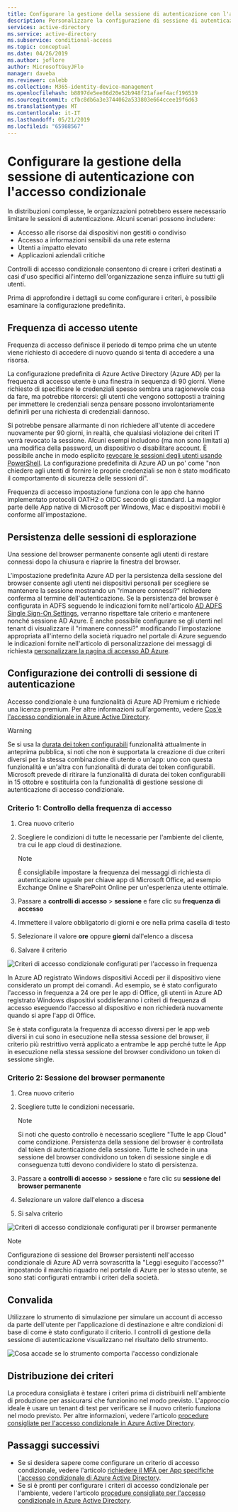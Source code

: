```yaml
---
title: Configurare la gestione della sessione di autenticazione con l'accesso condizionale di Azure Active Directory
description: Personalizzare la configurazione di sessione di autenticazione AD Azure tra cui accesso utente nel browser e frequenza di salvataggio permanente sessione.
services: active-directory
ms.service: active-directory
ms.subservice: conditional-access
ms.topic: conceptual
ms.date: 04/26/2019
ms.author: joflore
author: MicrosoftGuyJFlo
manager: daveba
ms.reviewer: calebb
ms.collection: M365-identity-device-management
ms.openlocfilehash: b8897de5ee86d20e52b948f21afaef4acf196539
ms.sourcegitcommit: cfbc8db6a3e3744062a533803e664ccee19f6d63
ms.translationtype: MT
ms.contentlocale: it-IT
ms.lasthandoff: 05/21/2019
ms.locfileid: "65988567"
---
```

# <a name="configure-authentication-session-management-with-conditional-access"></a>Configurare la gestione della sessione di autenticazione con l'accesso condizionale

In distribuzioni complesse, le organizzazioni potrebbero essere necessario limitare le sessioni di autenticazione. Alcuni scenari possono includere:

* Accesso alle risorse dai dispositivi non gestiti o condiviso
* Accesso a informazioni sensibili da una rete esterna
* Utenti a impatto elevato
* Applicazioni aziendali critiche

Controlli di accesso condizionale consentono di creare i criteri destinati a casi d'uso specifici all'interno dell'organizzazione senza influire su tutti gli utenti.

Prima di approfondire i dettagli su come configurare i criteri, è possibile esaminare la configurazione predefinita.

## <a name="user-sign-in-frequency"></a>Frequenza di accesso utente

Frequenza di accesso definisce il periodo di tempo prima che un utente viene richiesto di accedere di nuovo quando si tenta di accedere a una risorsa.

La configurazione predefinita di Azure Active Directory (Azure AD) per la frequenza di accesso utente è una finestra in sequenza di 90 giorni. Viene richiesto di specificare le credenziali spesso sembra una ragionevole cosa da fare, ma potrebbe ritorcersi: gli utenti che vengono sottoposti a training per immettere le credenziali senza pensare possono involontariamente definirli per una richiesta di credenziali dannoso.

Si potrebbe pensare allarmante di non richiedere all'utente di accedere nuovamente per 90 giorni, in realtà, che qualsiasi violazione dei criteri IT verrà revocato la sessione. Alcuni esempi includono (ma non sono limitati a) una modifica della password, un dispositivo o disabilitare account. È possibile anche in modo esplicito [revocare le sessioni degli utenti usando PowerShell](https://docs.microsoft.com/powershell/module/azuread/revoke-azureaduserallrefreshtoken?view=azureadps-2.0). La configurazione predefinita di Azure AD un po' come "non chiedere agli utenti di fornire le proprie credenziali se non è stato modificato il comportamento di sicurezza delle sessioni di".

Frequenza di accesso impostazione funziona con le app che hanno implementato protocolli OATH2 o OIDC secondo gli standard. La maggior parte delle App native di Microsoft per Windows, Mac e dispositivi mobili è conforme all'impostazione.

## <a name="persistence-of-browsing-sessions"></a>Persistenza delle sessioni di esplorazione

Una sessione del browser permanente consente agli utenti di restare connessi dopo la chiusura e riaprire la finestra del browser.

L'impostazione predefinita Azure AD per la persistenza della sessione del browser consente agli utenti nei dispositivi personali per scegliere se mantenere la sessione mostrando un "rimanere connessi?" richiedere conferma al termine dell'autenticazione. Se la persistenza del browser è configurata in ADFS seguendo le indicazioni fornite nell'articolo [AD ADFS Single Sign-On Settings](https://docs.microsoft.com/windows-server/identity/ad-fs/operations/ad-fs-single-sign-on-settings#enable-psso-for-office-365-users-to-access-sharepoint-online
), verranno rispettare tale criterio e mantenere nonché sessione AD Azure. È anche possibile configurare se gli utenti nel tenant di visualizzare il "rimanere connessi?" modificando l'impostazione appropriata all'interno della società riquadro nel portale di Azure seguendo le indicazioni fornite nell'articolo di personalizzazione dei messaggi di richiesta [personalizzare la pagina di accesso AD Azure](../fundamentals/customize-branding.md).

## <a name="configuring-authentication-session-controls"></a>Configurazione dei controlli di sessione di autenticazione

Accesso condizionale è una funzionalità di Azure AD Premium e richiede una licenza premium. Per altre informazioni sull'argomento, vedere [Cos'è l'accesso condizionale in Azure Active Directory](overview.md#license-requirements).

> [!WARNING]
> Se si usa la [durata dei token configurabili](../develop/active-directory-configurable-token-lifetimes.md) funzionalità attualmente in anteprima pubblica, si noti che non è supportata la creazione di due criteri diversi per la stessa combinazione di utente o un'app: uno con questa funzionalità e un'altra con funzionalità di durata dei token configurabili. Microsoft prevede di ritirare la funzionalità di durata dei token configurabili in 15 ottobre e sostituirla con la funzionalità di gestione sessione di autenticazione di accesso condizionale.  

### <a name="policy-1-sign-in-frequency-control"></a>Criterio 1: Controllo della frequenza di accesso

1. Crea nuovo criterio
1. Scegliere le condizioni di tutte le necessarie per l'ambiente del cliente, tra cui le app cloud di destinazione.

   > [!NOTE]
   > È consigliabile impostare la frequenza dei messaggi di richiesta di autenticazione uguale per chiave app di Microsoft Office, ad esempio Exchange Online e SharePoint Online per un'esperienza utente ottimale.

1. Passare a **controlli di accesso** > **sessione** e fare clic su **frequenza di accesso**
1. Immettere il valore obbligatorio di giorni e ore nella prima casella di testo
1. Selezionare il valore **ore** oppure **giorni** dall'elenco a discesa
1. Salvare il criterio

![Criteri di accesso condizionale configurati per l'accesso in frequenza](media/howto-conditional-access-session-lifetime/conditional-access-policy-session-sign-in-frequency.png)

In Azure AD registrato Windows dispositivi Accedi per il dispositivo viene considerato un prompt dei comandi. Ad esempio, se è stato configurato l'accesso in frequenza a 24 ore per le app di Office, gli utenti in Azure AD registrato Windows dispositivi soddisferanno i criteri di frequenza di accesso eseguendo l'accesso al dispositivo e non richiederà nuovamente quando si apre l'app di Office.

Se è stata configurata la frequenza di accesso diversi per le app web diversi in cui sono in esecuzione nella stessa sessione del browser, il criterio più restrittivo verrà applicato a entrambe le app perché tutte le App in esecuzione nella stessa sessione del browser condividono un token di sessione single.

### <a name="policy-2-persistent-browser-session"></a>Criterio 2: Sessione del browser permanente

1. Crea nuovo criterio
1. Scegliere tutte le condizioni necessarie.

   > [!NOTE]
   > Si noti che questo controllo è necessario scegliere "Tutte le app Cloud" come condizione. Persistenza della sessione del browser è controllata dal token di autenticazione della sessione. Tutte le schede in una sessione del browser condividono un token di sessione single e di conseguenza tutti devono condividere lo stato di persistenza.

1. Passare a **controlli di accesso** > **sessione** e fare clic su **sessione del browser permanente**
1. Selezionare un valore dall'elenco a discesa
1. Si salva criterio

![Criteri di accesso condizionale configurati per il browser permanente](media/howto-conditional-access-session-lifetime/conditional-access-policy-session-persistent-browser.png)

> [!NOTE]
> Configurazione di sessione del Browser persistenti nell'accesso condizionale di Azure AD verrà sovrascritta la "Leggi eseguito l'accesso?" impostando il marchio riquadro nel portale di Azure per lo stesso utente, se sono stati configurati entrambi i criteri della società.

## <a name="validation"></a>Convalida

Utilizzare lo strumento di simulazione per simulare un account di accesso da parte dell'utente per l'applicazione di destinazione e altre condizioni di base di come è stato configurato il criterio. I controlli di gestione della sessione di autenticazione visualizzano nel risultato dello strumento.

![Cosa accade se lo strumento comporta l'accesso condizionale](media/howto-conditional-access-session-lifetime/conditional-access-what-if-tool-result.png)

## <a name="policy-deployment"></a>Distribuzione dei criteri

La procedura consigliata è testare i criteri prima di distribuirli nell'ambiente di produzione per assicurarsi che funzionino nel modo previsto. L'approccio ideale è usare un tenant di test per verificare se il nuovo criterio funziona nel modo previsto. Per altre informazioni, vedere l'articolo [procedure consigliate per l'accesso condizionale in Azure Active Directory](best-practices.md).

## <a name="next-steps"></a>Passaggi successivi

* Se si desidera sapere come configurare un criterio di accesso condizionale, vedere l'articolo [richiedere il MFA per App specifiche l'accesso condizionale di Azure Active Directory](app-based-mfa.md).
* Se si è pronti per configurare i criteri di accesso condizionale per l'ambiente, vedere l'articolo [procedure consigliate per l'accesso condizionale in Azure Active Directory](best-practices.md).
